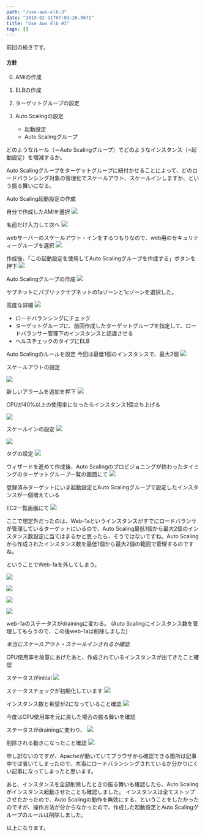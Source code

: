 ```yaml
---
path: "/use-aws-elb-3"
date: "2019-02-11T07:03:26.967Z"
title: "Use Aws Elb #3"
tags: []
---
```


前回の続きです。

#### 方針

0. AMIの作成

1. ELBの作成

2. ターゲットグループの設定

3. Auto Scalingの設定
    * 起動設定
    * Auto Scalingグループ


どのようなルール（＝Auto Scalingグループ）でどのようなインスタンス（=起動設定）を増減するか。

Auto Scalingグループをターゲットグループに紐付かせることによって、どのロードバランシング対象の管理化でスケールアウト、スケールインしますか、という振る舞いになる。


Auto Scaling起動設定の作成

自分で作成したAMIを選択
![](https://user-images.githubusercontent.com/37950257/52552599-35556500-2e24-11e9-9887-4b9b8b232713.png)

名前だけ入力して次へ
![](https://user-images.githubusercontent.com/37950257/52552600-35edfb80-2e24-11e9-87b5-0e3bcc5a3766.png)

webサーバーのスケールアウト・インをするつもりなので、web用のセキュリティーグループを選択
![](https://user-images.githubusercontent.com/37950257/52553718-e01b5280-2e27-11e9-8991-37ea0902a0bb.png)

作成後、「この起動設定を使用してAuto Scalingグループを作成する」ボタンを押下
![](https://user-images.githubusercontent.com/37950257/52552603-35edfb80-2e24-11e9-8721-2ad9d2c361ce.png)

Auto Scalingグループの作成
![](https://user-images.githubusercontent.com/37950257/52552605-36869200-2e24-11e9-9f79-4d216b391865.png)

サブネットにパブリックサブネットの1aゾーンと1cゾーンを選択した。

高度な詳細
![](https://user-images.githubusercontent.com/37950257/52552606-36869200-2e24-11e9-8556-baf91b02159a.png)

* ロードバランシングにチェック
* ターゲットグループに、前回作成したターゲットグループを指定して、ロードバランサー管理下のインスタンスと認識させる
* ヘルスチェックのタイプにELB

Auto Scalingのルールを設定
今回は最低1個のインスタンスで、最大2個
![](https://user-images.githubusercontent.com/37950257/52552607-36869200-2e24-11e9-84a7-798426341e6c.png)

スケールアウトの設定

![](https://user-images.githubusercontent.com/37950257/52552608-371f2880-2e24-11e9-9a01-55c5b417ca9e.png)

新しいアラームを追加を押下
![](https://user-images.githubusercontent.com/37950257/52552609-371f2880-2e24-11e9-92c8-e589c82365fa.png)

CPUが40%以上の使用率になったらインスタンス1個立ち上げる

![](https://user-images.githubusercontent.com/37950257/52552610-371f2880-2e24-11e9-81bc-8575ec2c548c.png)


スケールインの設定
![](https://user-images.githubusercontent.com/37950257/52552614-38505580-2e24-11e9-9c67-48883efd6386.png)

![](https://user-images.githubusercontent.com/37950257/52552613-371f2880-2e24-11e9-8c1c-e94603bd7a21.png)

タグの設定
![](https://user-images.githubusercontent.com/37950257/52552615-38505580-2e24-11e9-846c-0895dda609cc.png)

ウィザードを進めて作成後、Auto Scalingのプロビジョニングが終わったタイミングのターゲットグループ一覧の画面にて
![](https://user-images.githubusercontent.com/37950257/52552616-38e8ec00-2e24-11e9-8a6d-d5887dff91dc.png)

登録済みターゲットにいま起動設定とAuto Scalingグループで設定したインスタンスが一個増えている

EC2一覧画面にて
![](https://user-images.githubusercontent.com/37950257/52552617-38e8ec00-2e24-11e9-913b-1b6c050b3fc9.png)

ここで想定外だったのは、Web-1aというインスタンスがすでにロードバランサが管理しているターゲットにいるので、Auto Scaling最低1個から最大2個のインスタンス数設定に当てはまるかと思ったら、そうではないですね。Auto Scalingから作成されたインスタンス数を最低1個から最大2個の範囲で管理するのですね。

ということでWeb-1aを外してしまう。

![](https://user-images.githubusercontent.com/37950257/52552618-38e8ec00-2e24-11e9-85d7-b4046b22bf92.png)

![](https://user-images.githubusercontent.com/37950257/52552619-38e8ec00-2e24-11e9-8752-d42472c7923b.png)

![](https://user-images.githubusercontent.com/37950257/52552620-39818280-2e24-11e9-8b44-3f502402dabc.png)

![](https://user-images.githubusercontent.com/37950257/52552621-3a1a1900-2e24-11e9-9172-d3988fe2f002.png)

web-1aのステータスがdrainingに変わる。
(Auto Scalingにインスタンス数を管理してもらうので、この後web-1aは削除しました)


*本当にスケールアウト・スケールインされるか確認*

CPU使用率を故意にあげたあと、作成されているインスタンスが出てきたこと確認

ステータスがinitial
![](https://user-images.githubusercontent.com/37950257/52552623-3ab2af80-2e24-11e9-9c91-86917f13d5a3.png)

ステータスチェックが初期化しています
![](![](https://user-images.githubusercontent.com/37950257/52552622-3a1a1900-2e24-11e9-9ec0-8b6d1f704571.png)
)

インスタンス数と希望が2になっていること確認
![](https://user-images.githubusercontent.com/37950257/52552625-3b4b4600-2e24-11e9-987c-229d7bfe747b.png)

今度はCPU使用率を元に戻した場合の振る舞いを確認

ステータスがdrainingに変わり、
![](https://user-images.githubusercontent.com/37950257/52552629-3d150980-2e24-11e9-8930-024ec41b2513.png)

削除される動きになったこと確認
![](https://user-images.githubusercontent.com/37950257/52552628-3c7c7300-2e24-11e9-9f4a-00d489537017.png)


申し訳ないのですが、Apacheが動いていてブラウザから確認できる箇所は記事中では省いてしまったので、本当にロードバランシングされているか分かりにくい記事になってしまったと思います。

あと、インスタンスを全部削除したときの振る舞いも確認したら、Auto Scalingがインスタンス起動させたことも確認しました。
インスタンスは全てストップさせたかったので、Auto Scalingの動作を無効にする、ということをしたかったのですが、操作方法が分からなかったので、作成した起動設定とAuto Scalingグループのルールは削除しました。

以上になります。
